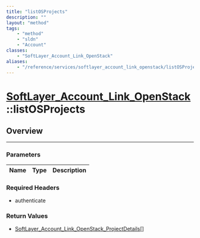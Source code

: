 ```yaml
---
title: "listOSProjects"
description: ""
layout: "method"
tags:
    - "method"
    - "sldn"
    - "Account"
classes:
    - "SoftLayer_Account_Link_OpenStack"
aliases:
    - "/reference/services/softlayer_account_link_openstack/listOSProjects"
---
```

# [SoftLayer_Account_Link_OpenStack](/reference/services/SoftLayer_Account_Link_OpenStack)::listOSProjects




## Overview 


-----

### Parameters 
|Name | Type | Description |
| --- | --- | --- |


### Required Headers
* authenticate


### Return Values
* <a href='/reference/datatypes/SoftLayer_Account_Link_OpenStack_ProjectDetails'>SoftLayer_Account_Link_OpenStack_ProjectDetails[] </a>




